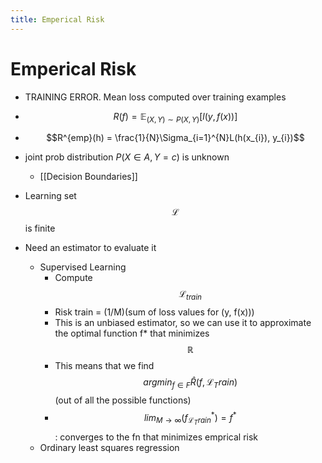 ```yaml
---
title: Emperical Risk
---
```


# Emperical Risk
- TRAINING ERROR. Mean loss computed over training examples
- $$R(f) = \mathbb{E} _{(X,Y) \sim P(X,Y)}[l(y, f(x))]$$
- $$R^{emp}(h) = \frac{1}{N}\Sigma_{i=1}^{N}L(h(x_{i}), y_{i})$$
- joint prob distribution $P(X\in A,Y=c)$ is unknown
	- [[Decision Boundaries]]
	
- Learning set $$\mathcal L$$ is finite
- Need an estimator to evaluate it
	- Supervised Learning
		- Compute $$\mathcal L_{train}$$
		- Risk train = (1/M)(sum of loss values for (y, f(x)))
		- This is an unbiased estimator, so we can use it to approximate the optimal function f* that minimizes $$\mathbb{R}$$
		- This means that we find $$argmin_{f\in F} \hat R(f, \mathcal{L}_Train)$$ (out of all the possible functions)
		- $$lim_{M\rightarrow \infty}(f^*_{\mathcal{L}_Train}) = f^*$$ : converges to the fn that minimizes emprical risk
	- Ordinary least squares regression




















































